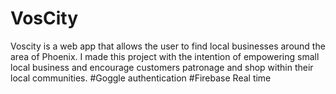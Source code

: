 # VosCity
Voscity is a web app that allows the user to find local businesses around the area of Phoenix. I made this project with the intention of empowering small local business and encourage customers patronage and shop within their local communities.
#Goggle authentication
#Firebase Real time
